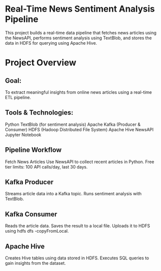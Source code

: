 # Real-Time News Sentiment Analysis Pipeline
This project builds a real-time data pipeline that fetches news articles using the NewsAPI, performs sentiment analysis using TextBlob, and stores the data in HDFS for querying using Apache Hive.

# Project Overview
## Goal:
To extract meaningful insights from online news articles using a real-time ETL pipeline.

## Tools & Technologies:
Python
TextBlob (for sentiment analysis)
Apache Kafka (Producer & Consumer)
HDFS (Hadoop Distributed File System)
Apache Hive
NewsAPI
Jupyter Notebook

## Pipeline Workflow
Fetch News Articles
Use NewsAPI to collect recent articles in Python.
Free tier limits: 100 API calls/day, last 30 days.

## Kafka Producer
Streams article data into a Kafka topic.
Runs sentiment analysis with TextBlob.

## Kafka Consumer
Reads the article data.
Saves the result to a local file.
Uploads it to HDFS using hdfs dfs -copyFromLocal.

## Apache Hive
Creates Hive tables using data stored in HDFS.
Executes SQL queries to gain insights from the dataset.

